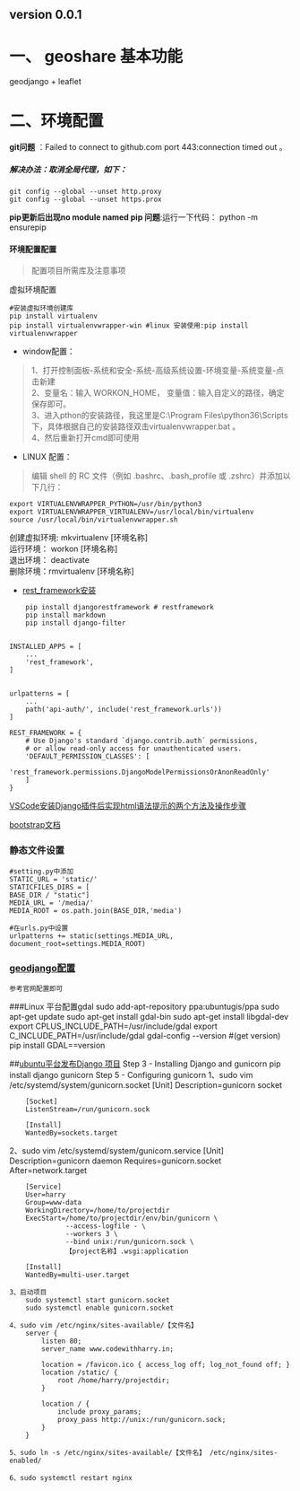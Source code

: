 ## version 0.0.1

# 一、 geoshare 基本功能
geodjango + leaflet 

# 二、环境配置

**git问题** ：Failed to connect to github.com port 443:connection timed out 。

##### 解决办法：取消全局代理，如下：
    
    git config --global --unset http.proxy 
    git config --global --unset https.prox

**pip更新后出现no module named pip 问题**:运行一下代码：
    python -m ensurepip

#### 环境配置配置
>配置项目所需库及注意事项

虚拟环境配置

    #安装虚拟环境创建库
    pip install virtualenv
    pip install virtualenvwrapper-win #linux 安装使用:pip install virtualenvwrapper
- window配置：

>1、打开控制面板-系统和安全-系统-高级系统设置-环境变量-系统变量-点击新建  
2、变量名：输入 WORKON_HOME， 变量值：输入自定义的路径，确定保存即可。  
3、进入pthon的安装路径，我这里是C:\Program Files\python36\Scripts下，具体根据自己的安装路径双击virtualenvwrapper.bat 。  
4、然后重新打开cmd即可使用
- LINUX 配置：
> 编辑 shell 的 RC 文件（例如 .bashrc、.bash_profile 或 .zshrc）并添加以下几行：

    export VIRTUALENVWRAPPER_PYTHON=/usr/bin/python3
    export VIRTUALENVWRAPPER_VIRTUALENV=/usr/local/bin/virtualenv
    source /usr/local/bin/virtualenvwrapper.sh


创建虚拟环境: mkvirtualenv [环境名称]  
运行环境：    workon [环境名称]  
退出环境： deactivate  
删除环境：rmvirtualenv [环境名称]  

- [rest_framework安装](https://www.django-rest-framework.org/)
```
    pip install djangorestframework # restframework
    pip install markdown       
    pip install django-filter


INSTALLED_APPS = [
    ...
    'rest_framework',
]


urlpatterns = [
    ...
    path('api-auth/', include('rest_framework.urls'))
]

REST_FRAMEWORK = {
    # Use Django's standard `django.contrib.auth` permissions,
    # or allow read-only access for unauthenticated users.
    'DEFAULT_PERMISSION_CLASSES': [
        'rest_framework.permissions.DjangoModelPermissionsOrAnonReadOnly'
    ]
}
```


[VSCode安装Django插件后实现html语法提示的两个方法及操作步骤](https://www.cainiaoxueyuan.com/office/28106.html)

[bootstrap文档](https://v5.bootcss.com/docs/getting-started/introduction/)


### 静态文件设置
    #setting.py中添加
    STATIC_URL = 'static/'
    STATICFILES_DIRS = [
    BASE_DIR / "static"]
    MEDIA_URL = '/media/'
    MEDIA_ROOT = os.path.join(BASE_DIR,'media')
    
    #在urls.py中设置
    urlpatterns += static(settings.MEDIA_URL, document_root=settings.MEDIA_ROOT)


### [geodjango配置](https://www.pointsnorthgis.ca/blog/geodjango-gdal-setup-windows-10/)

    参考官网配置即可
###Linux 平台配置gdal
    sudo add-apt-repository ppa:ubuntugis/ppa 
    sudo apt-get update
    sudo apt-get install gdal-bin
    sudo apt-get install libgdal-dev
    export CPLUS_INCLUDE_PATH=/usr/include/gdal
    export C_INCLUDE_PATH=/usr/include/gdal
    gdal-config --version  #(get version)
    pip install GDAL==version


##[ubuntu平台发布Django 项目](https://www.codewithharry.com/blogpost/django-deploy-nginx-gunicorn/)
Step 3 - Installing Django and gunicorn
    pip install django gunicorn
Step 5 - Configuring gunicorn
    1、sudo vim /etc/systemd/system/gunicorn.socket
        [Unit]
        Description=gunicorn socket
        
        [Socket]
        ListenStream=/run/gunicorn.sock
        
        [Install]
        WantedBy=sockets.target

   2、sudo vim /etc/systemd/system/gunicorn.service
        [Unit]
        Description=gunicorn daemon
        Requires=gunicorn.socket
        After=network.target
        
        [Service]
        User=harry
        Group=www-data
        WorkingDirectory=/home/to/projectdir
        ExecStart=/home/to/projectdir/env/bin/gunicorn \
                  --access-logfile - \
                  --workers 3 \
                  --bind unix:/run/gunicorn.sock \
                  【project名称】.wsgi:application
        
        [Install]
        WantedBy=multi-user.target

    3、启动项目
        sudo systemctl start gunicorn.socket
        sudo systemctl enable gunicorn.socket

    4、sudo vim /etc/nginx/sites-available/【文件名】
        server {
            listen 80;
            server_name www.codewithharry.in;
        
            location = /favicon.ico { access_log off; log_not_found off; }
            location /static/ {
                root /home/harry/projectdir;
            }
        
            location / {
                include proxy_params;
                proxy_pass http://unix:/run/gunicorn.sock;
            }
        }
        
    5、sudo ln -s /etc/nginx/sites-available/【文件名】 /etc/nginx/sites-enabled/

    6、sudo systemctl restart nginx



